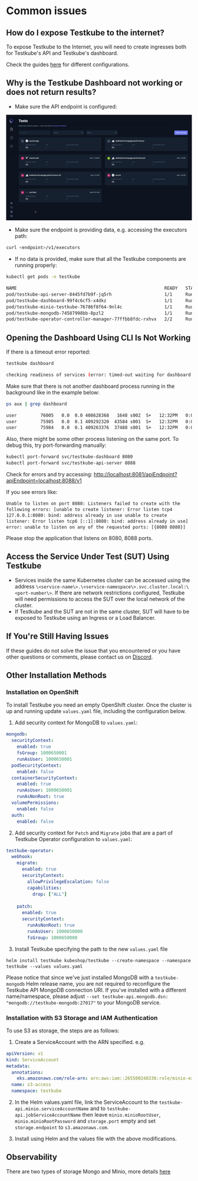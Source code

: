 # Common issues

## How do I expose Testkube to the internet?

To expose Testkube to the Internet, you will need to create ingresses both for Testkube's API and Testkube's dashboard.

Check the guides [here](../guides/going-to-production/exposing-testkube/overview.md) for different configurations.

## Why is the Testkube Dashboard not working or does not return results?

- Make sure the API endpoint is configured:

![img.gif](../img/check-dashboard-api-endpoint.gif)

- Make sure the endpoint is providing data, e.g. accessing the executors path:

```sh
curl <endpoint>/v1/executors
```

- If no data is provided, make sure that all the Testkube components are running properly:

```sh
kubectl get pods -n testkube
```

```sh title="Expected output:"
NAME                                                        READY   STATUS    RESTARTS   AGE
pod/testkube-api-server-8445fd7b9f-jq5rh                    1/1     Running   0          10d
pod/testkube-dashboard-99f4c6cf5-x4dkz                      1/1     Running   0          12d
pod/testkube-minio-testkube-76786f8f64-9nl4c                1/1     Running   1          24d
pod/testkube-mongodb-74587998bb-8pzl2                       1/1     Running   0          12d
pod/testkube-operator-controller-manager-77ffbb8fdc-rxhvx   2/2     Running   0          5d23h
```

## Opening the Dashboard Using CLI Is Not Working

If there is a timeout error reported:

```sh
testkube dashboard
```

```sh title="Expected output:"
checking readiness of services (error: timed-out waiting for dashboard and api)
```

Make sure that there is not another dashboard process running in the background like in the example below:

```sh
ps aux | grep dashboard
```

```sh title="Expected output:"
user         76005   0.0  0.0 408628368   1648 s002  S+   12:32PM   0:00.00 grep dashboard
user         75985   0.0  0.1 409292320  43584 s001  S+   12:32PM   0:00.12 kubectl port-forward --namespace testkube deployment/testkube-dashboard 8080:8080
user         75984   0.0  0.1 409263376  37488 s001  S+   12:32PM   0:00.22 testkube dashboard
```

Also, there might be some other process listening on the same port. To debug this, try port-forwarding manually:

```sh
kubectl port-forward svc/testkube-dashboard 8080
kubectl port-forward svc/testkube-api-server 8088
```

Check for errors and try accessing:
[http://localhost:8081/apiEndpoint?apiEndpoint=localhost:8088/v1](http://localhost:8081/apiEndpoint?apiEndpoint=localhost:8088/v1)

If you see errors like:

```
Unable to listen on port 8080: Listeners failed to create with the following errors: [unable to create listener: Error listen tcp4 127.0.0.1:8080: bind: address already in use unable to create listener: Error listen tcp6 [::1]:8080: bind: address already in use]
error: unable to listen on any of the requested ports: [{8080 8080}]
```

Please stop the application that listens on 8080, 8088 ports.

## Access the Service Under Test (SUT) Using Testkube

- Services inside the same Kubernetes cluster can be accessed using the address `\<service-name\>.\<service-namespace\>.svc.cluster.local:\<port-number\>`. If there are network restrictions configured, Testkube will need permissions to access the SUT over the local network of the cluster.
- If Testkube and the SUT are not in the same cluster, SUT will have to be exposed to Testkube using an Ingress or a Load Balancer.

## If You're Still Having Issues

If these guides do not solve the issue that you encountered or you have other questions or comments, please contact us on [Discord](https://discord.com/invite/6zupCZFQbe).

## Other Installation Methods

### Installation on OpenShift

To install Testkube you need an empty OpenShift cluster. Once the cluster is up and running update `values.yaml` file, including the configuration below.

1. Add security context for MongoDB to `values.yaml`:

```yaml
mongodb:
  securityContext:
    enabled: true
    fsGroup: 1000650001
    runAsUser: 1000650001
  podSecurityContext:
    enabled: false
  containerSecurityContext:
    enabled: true
    runAsUser: 1000650001
    runAsNonRoot: true
  volumePermissions:
    enabled: false
  auth:
    enabled: false
```

2. Add security context for `Patch` and `Migrate` jobs that are a part of Testkube Operator configuration to `values.yaml`:

```yaml
testkube-operator:
  webhook:
    migrate:
      enabled: true
      securityContext:
        allowPrivilegeEscalation: false
        capabilities:
          drop: ["ALL"]

    patch:
      enabled: true
      securityContext:
        runAsNonRoot: true
        runAsUser: 1000650000
        fsGroup: 1000650000
```

3. Install Testkube specifying the path to the new `values.yaml` file

```
helm install testkube kubeshop/testkube --create-namespace --namespace testkube --values values.yaml
```

Please notice that since we've just installed MongoDB with a `testkube-mongodb` Helm release name, you are not required to reconfigure the Testkube API MongoDB connection URI. If you've installed with a different name/namespace, please adjust `--set testkube-api.mongodb.dsn: "mongodb://testkube-mongodb:27017"` to your MongoDB service.

### Installation with S3 Storage and IAM Authentication

To use S3 as storage, the steps are as follows:

1. Create a ServiceAccount with the ARN specified.
   e.g.

```yaml
apiVersion: v1
kind: ServiceAccount
metadata:
  annotations:
    eks.amazonaws.com/role-arn: arn:aws:iam::265500248336:role/minio-example
  name: s3-access
  namespace: testkube
```

2. In the Helm values.yaml file, link the ServiceAccount to the `testkube-api.minio.serviceAccountName` and to `testkube-api.jobServiceAccountName` then leave `minio.minioRootUser`, `minio.minioRootPassword` and `storage.port` empty and set `storage.endpoint` to `s3.amazonaws.com`.

3. Install using Helm and the values file with the above modifications.

## Observability

There are two types of storage Mongo and Minio, more details [here](../guides/logging.md)
